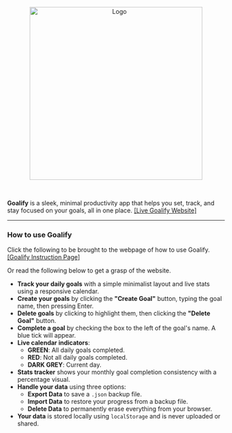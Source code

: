 <p align="center">
  <img src="Project Logo - GOALIFY.JPG" alt="Logo" width="400"/>
</p>

<br/>

**Goalify** is a sleek, minimal productivity app that helps you set, track, and stay focused on your goals, all in one place. [[Live Goalify Website]](https://adamplesca.github.io/Goalify/mainWelcomePage.html)

---

### How to use Goalify
Click the following to be brought to the webpage of how to use Goalify. [[Goalify Instruction Page]](https://adamplesca.github.io/Goalify/mainInstructionPage.html)

Or read the following below to get a grasp of the website.

- **Track your daily goals** with a simple minimalist layout and live stats using a responsive calendar.
- **Create your goals** by clicking the **"Create Goal"** button, typing the goal name, then pressing Enter.
- **Delete goals** by clicking to highlight them, then clicking the **"Delete Goal"** button.
- **Complete a goal** by checking the box to the left of the goal's name. A blue tick will appear.
- **Live calendar indicators**:
  - **GREEN**: All daily goals completed.
  - **RED**: Not all daily goals completed.
  - **DARK GREY**: Current day.
- **Stats tracker** shows your monthly goal completion consistency with a percentage visual.
- **Handle your data** using three options:
  - **Export Data** to save a `.json` backup file.
  - **Import Data** to restore your progress from a backup file.
  - **Delete Data** to permanently erase everything from your browser.
- **Your data** is stored locally using `localStorage` and is never uploaded or shared.